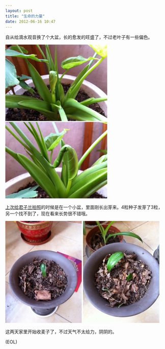 ```yaml
---
layout: post
title: "生命的力量"
date: 2012-06-16 10:47
---
```


自从给滴水观音换了个大盆，长的愈发的旺盛了，不过老叶子有一些偏色。

![滴水观音](/assets/images/2012/06/dishlia-1.jpg "生命的力量-滴水观音")
![滴水观音](/assets/images/2012/06/dishlia-2.jpg "生命的力量-滴水观音")

[上次给君子兰拍照](/2012/04/kaffir-lily.html)的时候是在一个小盆，里面刚长出芽来。4粒种子发芽了3粒，另一个找不到了，现在看来长势很不错哦。

![君子兰](/assets/images/2012/06/kaffir-lily-1.jpg "生命的力量 君子兰")
![君子兰](/assets/images/2012/06/kaffir-lily-2.jpg "生命的力量 君子兰")

这两天家里开始收麦子了，不过天气不太给力，阴阴的。

(EOL)
